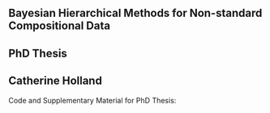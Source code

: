 ## Bayesian Hierarchical Methods for Non-standard Compositional Data 

## PhD Thesis
## Catherine Holland

Code and Supplementary Material for PhD Thesis: 
